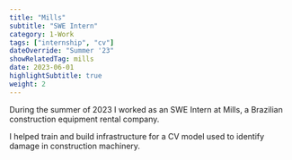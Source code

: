 ```yaml
---
title: "Mills"
subtitle: "SWE Intern"
category: 1-Work
tags: ["internship", "cv"]
dateOverride: "Summer '23"
showRelatedTag: mills
date: 2023-06-01
highlightSubtitle: true
weight: 2
---
```


During the summer of 2023 I worked as an SWE Intern at Mills, a Brazilian construction equipment rental company. 

I helped train and build infrastructure for a CV model used to identify damage in construction machinery.